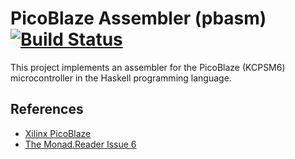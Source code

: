 # PicoBlaze Assembler (pbasm) [![Build Status](https://travis-ci.org/nullobject/pbasm.png?branch=master)](https://travis-ci.org/nullobject/pbasm)

This project implements an assembler for the PicoBlaze (KCPSM6) microcontroller in the Haskell programming language.

## References

* [Xilinx PicoBlaze](http://www.xilinx.com/products/intellectual-property/picoblaze.htm)
* [The Monad.Reader Issue 6](http://www.haskell.org/wikiupload/1/14/TMR-Issue6.pdf)
